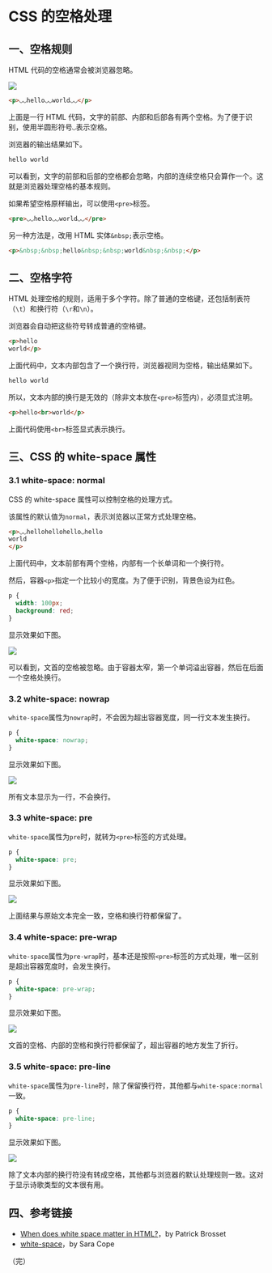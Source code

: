 # CSS 的空格处理

## 一、空格规则

HTML 代码的空格通常会被浏览器忽略。

![](https://www.wangbase.com/blogimg/asset/201807/bg2018073106.jpg)

```html
<p>◡◡hello◡◡world◡◡</p>
```

上面是一行 HTML 代码，文字的前部、内部和后部各有两个空格。为了便于识别，使用半圆形符号`◡`表示空格。

浏览器的输出结果如下。

```html
hello world
```

可以看到，文字的前部和后部的空格都会忽略，内部的连续空格只会算作一个。这就是浏览器处理空格的基本规则。

如果希望空格原样输出，可以使用`<pre>`标签。

```html
<pre>◡◡hello◡◡world◡◡</pre>
```

另一种方法是，改用 HTML 实体`&nbsp;`表示空格。

```html
<p>&nbsp;&nbsp;hello&nbsp;&nbsp;world&nbsp;&nbsp;</p>
```

## 二、空格字符

HTML 处理空格的规则，适用于多个字符。除了普通的空格键，还包括制表符（`\t`）和换行符（`\r`和`\n`）。

浏览器会自动把这些符号转成普通的空格键。

```html
<p>hello
world</p>
```

上面代码中，文本内部包含了一个换行符，浏览器视同为空格，输出结果如下。

```html
hello world
```

所以，文本内部的换行是无效的（除非文本放在`<pre>`标签内），必须显式注明。

```html
<p>hello<br>world</p>
```

上面代码使用`<br>`标签显式表示换行。

## 三、CSS 的 white-space 属性

### 3.1 white-space: normal

CSS 的 white-space 属性可以控制空格的处理方式。

该属性的默认值为`normal`，表示浏览器以正常方式处理空格。

```html
<p>◡◡hellohellohello◡hello
world
</p>
```

上面代码中，文本前部有两个空格，内部有一个长单词和一个换行符。

然后，容器`<p>`指定一个比较小的宽度。为了便于识别，背景色设为红色。

```css
p {
  width: 100px;
  background: red;
}
```

显示效果如下图。

![](https://www.wangbase.com/blogimg/asset/201807/bg2018073101.png)

可以看到，文首的空格被忽略。由于容器太窄，第一个单词溢出容器，然后在后面一个空格处换行。

### 3.2 white-space: nowrap

`white-space`属性为`nowrap`时，不会因为超出容器宽度，同一行文本发生换行。

```css
p {
  white-space: nowrap;
}
```

显示效果如下图。

![](https://www.wangbase.com/blogimg/asset/201807/bg2018073102.png)

所有文本显示为一行，不会换行。

### 3.3 white-space: pre

`white-space`属性为`pre`时，就转为`<pre>`标签的方式处理。

```css
p {
  white-space: pre;
}
```

显示效果如下图。

![](https://www.wangbase.com/blogimg/asset/201807/bg2018073103.png)

上面结果与原始文本完全一致，空格和换行符都保留了。

### 3.4 white-space: pre-wrap

`white-space`属性为`pre-wrap`时，基本还是按照`<pre>`标签的方式处理，唯一区别是超出容器宽度时，会发生换行。

```css
p {
  white-space: pre-wrap;
}
```

显示效果如下图。

![](https://www.wangbase.com/blogimg/asset/201807/bg2018073104.png)

文首的空格、内部的空格和换行符都保留了，超出容器的地方发生了折行。

### 3.5 white-space: pre-line

`white-space`属性为`pre-line`时，除了保留换行符，其他都与`white-space:normal`一致。

```css
p {
  white-space: pre-line;
}
```

显示效果如下图。

![](https://www.wangbase.com/blogimg/asset/201807/bg2018073105.png)

除了文本内部的换行符没有转成空格，其他都与浏览器的默认处理规则一致。这对于显示诗歌类型的文本很有用。

## 四、参考链接

- [When does white space matter in HTML?](https://medium.com/@patrickbrosset/when-does-white-space-matter-in-html-b90e8a7cdd33)，by Patrick Brosset
- [white-space](https://css-tricks.com/almanac/properties/w/whitespace/)，by Sara Cope 

（完）